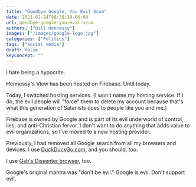 ```yaml
---
title: "Goodbye Google, You Evil Scum"
date: 2021-02-24T08:38:39-06:00
url: goodbye-google-you-evil-scum
authors: ["Bill Hennessy"]
images: ["/images/google-logo.jpg"]
categories: ["Politics"]
tags: ["social media"]
draft: false
keyConcept: ""
---
```


I hate being a hypocrite. 

Hennessy's View has been hosted on Firebase. Until today. 

Today, I switched hosting services. (I won't name my hosting service. If I do, the evil people will "force" them to delete my account because that's what this generation of Satanists does to people like you and me.)

Firebase is owned by Google and is part of its evil underworld of control, lies, and anti-Christian fervor. I don't want to do anything that adds value to evil organizations, so I've moved to a new hosting provider.

Previously, I had removed all Google search from all my browsers and devices. I use [DuckDuckGo.com](https://duckduckgo.com/), and you should, too.

I use [Gab's Dissenter browser](https://dissenter.com/download), too. 

Google's original mantra was "don't be evil." Google is evil. Don't support evil. 
<!--stackedit_data:
eyJoaXN0b3J5IjpbLTUxNDgzNDkxMl19
-->